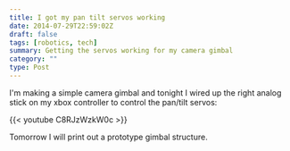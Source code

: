 ```yaml
---
title: I got my pan tilt servos working
date: 2014-07-29T22:59:02Z
draft: false
tags: [robotics, tech]
summary: Getting the servos working for my camera gimbal
category: ""
type: Post
---
```


I'm making a simple camera gimbal and tonight I wired up the right analog stick on my xbox controller to control the pan/tilt servos:

{{< youtube C8RJzWzkW0c >}}

Tomorrow I will print out a prototype gimbal structure.
